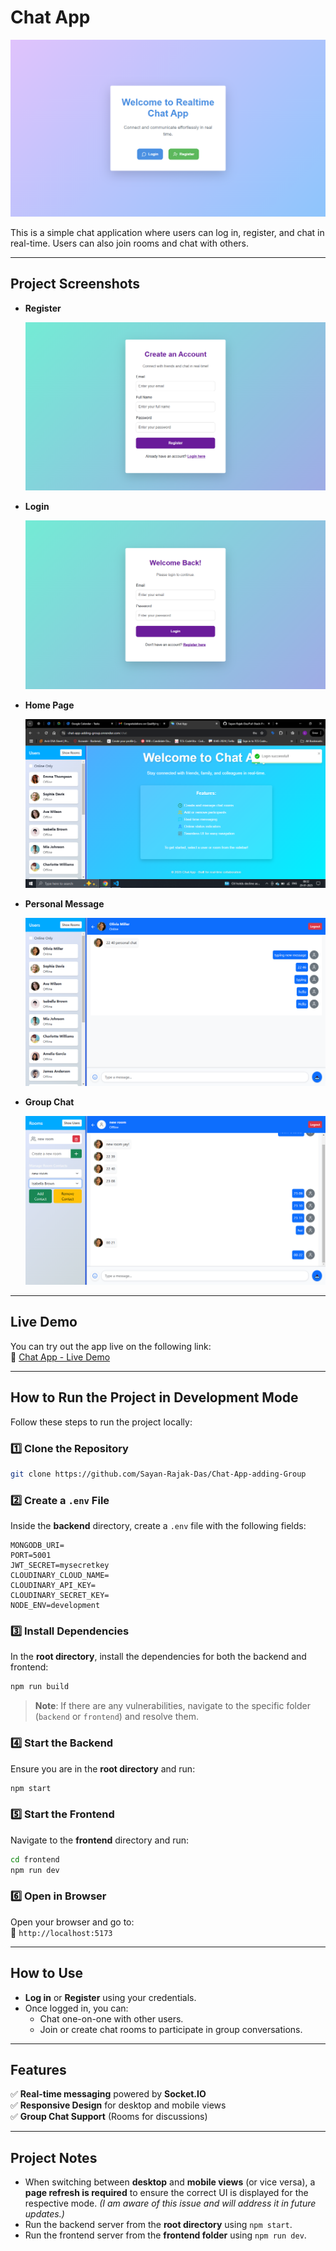 
# Chat App

![Screenshot 1](./screenshots/img.png)

This is a simple chat application where users can log in, register, and chat in real-time. Users can also join rooms and chat with others.

---

## Project Screenshots

- **Register**

  ![Screenshot 1](./screenshots/img1.png)

- **Login**

  ![Screenshot 2](./screenshots/img2.png)

- **Home Page**

  ![Screenshot 3](./screenshots/img3.png)

- **Personal Message**

  ![Screenshot 4](./screenshots/img4.png)

- **Group Chat**

  ![Screenshot 5](./screenshots/img5.png)

---

## Live Demo  

You can try out the app live on the following link:  
🔗 [Chat App - Live Demo](https://chat-app-adding-group.onrender.com/)

---

## How to Run the Project in Development Mode  

Follow these steps to run the project locally:

### 1️⃣ Clone the Repository  

```bash
git clone https://github.com/Sayan-Rajak-Das/Chat-App-adding-Group
```

### 2️⃣ Create a `.env` File  

Inside the **backend** directory, create a `.env` file with the following fields:  

```env
MONGODB_URI=
PORT=5001
JWT_SECRET=mysecretkey
CLOUDINARY_CLOUD_NAME=
CLOUDINARY_API_KEY=
CLOUDINARY_SECRET_KEY=
NODE_ENV=development
```

### 3️⃣ Install Dependencies  

In the **root directory**, install the dependencies for both the backend and frontend:

```bash
npm run build
```

> **Note**: If there are any vulnerabilities, navigate to the specific folder (`backend` or `frontend`) and resolve them.

### 4️⃣ Start the Backend  

Ensure you are in the **root directory** and run:  

```bash
npm start
```

### 5️⃣ Start the Frontend  

Navigate to the **frontend** directory and run:  

```bash
cd frontend
npm run dev
```

### 6️⃣ Open in Browser  

Open your browser and go to:  
🔗 `http://localhost:5173`

---

## How to Use  

- **Log in** or **Register** using your credentials.
- Once logged in, you can:  
  - Chat one-on-one with other users.  
  - Join or create chat rooms to participate in group conversations.

---

## Features  

✅ **Real-time messaging** powered by **Socket.IO**  
✅ **Responsive Design** for desktop and mobile views  
✅ **Group Chat Support** (Rooms for discussions)    

---

## Project Notes  

- When switching between **desktop** and **mobile views** (or vice versa), a **page refresh is required** to ensure the correct UI is displayed for the respective mode. *(I am aware of this issue and will address it in future updates.)*  
- Run the backend server from the **root directory** using `npm start`.  
- Run the frontend server from the **frontend folder** using `npm run dev`.

